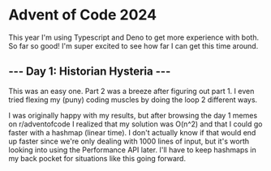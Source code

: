 # Advent of Code 2024

This year I'm using Typescript and Deno to get more experience with both. So far
so good! I'm super excited to see how far I can get this time around.

## --- Day 1: Historian Hysteria ---

This was an easy one. Part 2 was a breeze after figuring out part 1. I even
tried flexing my (puny) coding muscles by doing the loop 2 different ways.

I was originally happy with my results, but after browsing the day 1 memes on
r/adventofcode I realized that my solution was O(n^2) and that I could go faster
with a hashmap (linear time). I don't actually know if that would end up faster
since we're only dealing with 1000 lines of input, but it's worth looking into
using the Performance API later. I'll have to keep hashmaps in my back pocket
for situations like this going forward.
